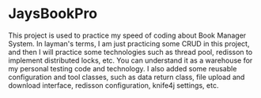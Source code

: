 # JaysBookPro
This project is used to practice my speed of coding about Book Manager System.
In layman's terms, I am just practicing some CRUD in this project, and then I will practice some technologies such as thread pool,
redisson to implement distributed locks, etc. You can understand it as a warehouse for my personal testing code and technology.
I also added some reusable configuration and tool classes, such as data return class, file upload and download interface,
redisson configuration, knife4j settings, etc.
